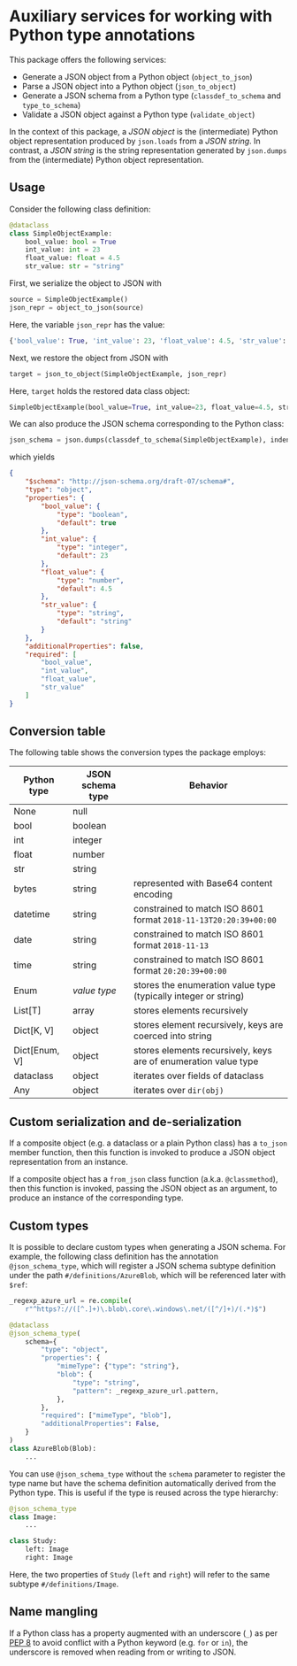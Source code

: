 # Auxiliary services for working with Python type annotations

This package offers the following services:

* Generate a JSON object from a Python object (`object_to_json`)
* Parse a JSON object into a Python object (`json_to_object`)
* Generate a JSON schema from a Python type (`classdef_to_schema` and `type_to_schema`)
* Validate a JSON object against a Python type (`validate_object`)

In the context of this package, a *JSON object* is the (intermediate) Python object representation produced by `json.loads` from a *JSON string*. In contrast, a *JSON string* is the string representation generated by `json.dumps` from the (intermediate) Python object representation.

## Usage

Consider the following class definition:

```python
@dataclass
class SimpleObjectExample:
    bool_value: bool = True
    int_value: int = 23
    float_value: float = 4.5
    str_value: str = "string"
```

First, we serialize the object to JSON with
```python
source = SimpleObjectExample()
json_repr = object_to_json(source)
```

Here, the variable `json_repr` has the value:
```python
{'bool_value': True, 'int_value': 23, 'float_value': 4.5, 'str_value': 'string'}
```

Next, we restore the object from JSON with
```python
target = json_to_object(SimpleObjectExample, json_repr)
```

Here, `target` holds the restored data class object:
```python
SimpleObjectExample(bool_value=True, int_value=23, float_value=4.5, str_value='string')
```

We can also produce the JSON schema corresponding to the Python class:

```python
json_schema = json.dumps(classdef_to_schema(SimpleObjectExample), indent=4)
```
which yields
```json
{
    "$schema": "http://json-schema.org/draft-07/schema#",
    "type": "object",
    "properties": {
        "bool_value": {
            "type": "boolean",
            "default": true
        },
        "int_value": {
            "type": "integer",
            "default": 23
        },
        "float_value": {
            "type": "number",
            "default": 4.5
        },
        "str_value": {
            "type": "string",
            "default": "string"
        }
    },
    "additionalProperties": false,
    "required": [
        "bool_value",
        "int_value",
        "float_value",
        "str_value"
    ]
}
```

## Conversion table

The following table shows the conversion types the package employs:

| Python type | JSON schema type | Behavior |
| -- | -- | -- |
| None | null |
| bool | boolean |
| int | integer |
| float | number |
| str | string |
| bytes | string | represented with Base64 content encoding |
| datetime | string | constrained to match ISO 8601 format `2018-11-13T20:20:39+00:00` |
| date | string | constrained to match ISO 8601 format `2018-11-13` |
| time | string | constrained to match ISO 8601 format `20:20:39+00:00` |
| Enum | *value type* | stores the enumeration value type (typically integer or string) |
| List[T] | array | stores elements recursively |
| Dict[K, V] | object | stores element recursively, keys are coerced into string |
| Dict[Enum, V] | object | stores elements recursively, keys are of enumeration value type |
| dataclass | object | iterates over fields of dataclass |
| Any | object | iterates over `dir(obj)` |

## Custom serialization and de-serialization

If a composite object (e.g. a dataclass or a plain Python class) has a `to_json` member function, then this function is invoked to produce a JSON object representation from an instance.

If a composite object has a `from_json` class function (a.k.a. `@classmethod`), then this function is invoked, passing the JSON object as an argument, to produce an instance of the corresponding type.

## Custom types

It is possible to declare custom types when generating a JSON schema. For example, the following class definition has the annotation `@json_schema_type`, which will register a JSON schema subtype definition under the path `#/definitions/AzureBlob`, which will be referenced later with `$ref`:

```python
_regexp_azure_url = re.compile(
    r"^https?://([^.]+)\.blob\.core\.windows\.net/([^/]+)/(.*)$")

@dataclass
@json_schema_type(
    schema={
        "type": "object",
        "properties": {
            "mimeType": {"type": "string"},
            "blob": {
                "type": "string",
                "pattern": _regexp_azure_url.pattern,
            },
        },
        "required": ["mimeType", "blob"],
        "additionalProperties": False,
    }
)
class AzureBlob(Blob):
    ...
```

You can use `@json_schema_type` without the `schema` parameter to register the type name but have the schema definition automatically derived from the Python type. This is useful if the type is reused across the type hierarchy:

```python
@json_schema_type
class Image:
    ...

class Study:
    left: Image
    right: Image
```

Here, the two properties of `Study` (`left` and `right`) will refer to the same subtype `#/definitions/Image`.

## Name mangling

If a Python class has a property augmented with an underscore (`_`) as per [PEP 8](https://www.python.org/dev/peps/pep-0008/#descriptive-naming-styles) to avoid conflict with a Python keyword (e.g. `for` or `in`), the underscore is removed when reading from or writing to JSON.
